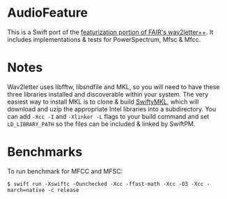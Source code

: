 # AudioFeature
This is a Swift port of the [featurization portion of FAIR's wav2letter++](https://github.com/facebookresearch/wav2letter/tree/master/src/feature).  It includes implementations & tests for PowerSpectrum, Mfsc & Mfcc.

# Notes
Wav2letter uses libfftw, libsndfile and MKL, so you will need to have these three libraries installed and discoverable within your system.  The very easiest way to install MKL is to clone & build [SwiftyMKL](https://github.com/jph00/SwiftyMKL/), which will download and uzip the appropriate Intel libraries into a subdirectory.  You can add ```-Xcc -I``` and ```-Xlinker -L``` flags to your build command and set ```LD_LIBRARY_PATH``` so the files can be included & linked by SwiftPM.

# Benchmarks
To run benchmark for MFCC and MFSC: 

```$ swift run -Xswiftc -Ounchecked -Xcc -ffast-math -Xcc -O3 -Xcc -march=native -c release```
